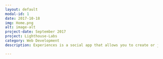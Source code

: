 ```yaml
---
layout: default
modal-id: 1
date: 2017-10-18
img: Home.png
alt: image-alt
project-date: September 2017
project: Lighthouse-Labs
category: Web Development
description: Experiences is a social app that allows you to create or join experiences closeby <a href="https://github.com/avleen30/experiences_app#experiences-is-a-social-app-that-allows-you-to-create-or-join-experiences-close-by"><br>GitHub Link</a>.

---
```

